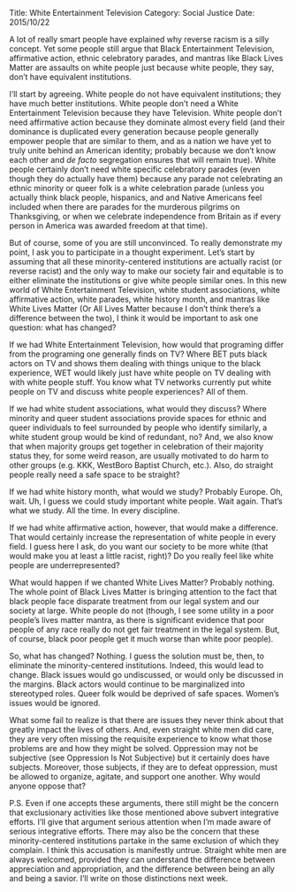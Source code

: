 Title: White Entertainment Television
Category: Social Justice
Date: 2015/10/22

A lot of really smart people have explained why reverse racism is a silly concept. Yet some people still argue that Black Entertainment Television, affirmative action, ethnic celebratory parades, and mantras like Black Lives Matter are assaults on white people just because white people, they say, don’t have equivalent institutions.

I’ll start by agreeing. White people do not have equivalent institutions; they have much better institutions. White people don’t need a White Entertainment Television because they have Television. White people don’t need affirmative action because they dominate almost every field (and their dominance is duplicated every generation because people generally empower people that are similar to them, and as a nation we have yet to truly unite behind an American identity; probably because we don’t know each other and *de facto* segregation ensures that will remain true). White people certainly don’t need white specific celebratory parades (even though they do actually have them) because any parade not celebrating an ethnic minority or queer folk is a white celebration parade (unless you actually think black people, hispanics, and and Native Americans feel included when there are parades for the murderous pilgrims on Thanksgiving, or when we celebrate independence from Britain as if every person in America was awarded freedom at that time).

But of course, some of you are still unconvinced. To really demonstrate my point, I ask you to participate in a thought experiment. Let’s start by assuming that all these minority-centered institutions are actually racist (or reverse racist) and the only way to make our society fair and equitable is to either eliminate the institutions or give white people similar ones. In this new world of White Entertainment Television, white student associations, white affirmative action, white parades, white history month, and mantras like White Lives Matter (Or All Lives Matter because I don’t think there’s a difference between the two), I think it would be important to ask one question: what has changed?

If we had White Entertainment Television, how would that programing differ from the programing one generally finds on TV? Where BET puts black actors on TV and shows them dealing with things unique to the black experience, WET would likely just have white people on TV dealing with with white people stuff. You know what TV networks currently put white people on TV and discuss white people experiences? All of them.

If we had white student associations, what would they discuss? Where minority and queer student associations provide spaces for ethnic and queer individuals to feel surrounded by people who identify similarly, a white student group would be kind of redundant, no? And, we also know that when majority groups get together in celebration of their majority status they, for some weird reason, are usually motivated to do harm to other groups (e.g. KKK, WestBoro Baptist Church, etc.). Also, do straight people really need a safe space to be straight?

If we had white history month, what would we study? Probably Europe. Oh, wait. Uh, I guess we could study important white people. Wait again. That’s what we study. All the time. In every discipline.

If we had white affirmative action, however, that would make a difference. That would certainly increase the representation of white people in every field. I guess here I ask, do you want our society to be more white (that would make you at least a little racist, right)? Do you really feel like white people are underrepresented?

What would happen if we chanted White Lives Matter? Probably nothing. The whole point of Black Lives Matter is bringing attention to the fact that black people face disparate treatment from our legal system and our society at large. White people do not (though, I see some utility in a poor people’s lives matter mantra, as there is significant evidence that poor people of any race really do not get fair treatment in the legal system. But, of course, black poor people get it much worse than white poor people).

So, what has changed? Nothing. I guess the solution must be, then, to eliminate the minority-centered institutions. Indeed, this would lead to change. Black issues would go undiscussed, or would only be discussed in the margins. Black actors would continue to be marginalized into stereotyped roles. Queer folk would be deprived of safe spaces. Women’s issues would be ignored.

What some fail to realize is that there are issues they never think about that greatly impact the lives of others. And, even straight white men did care, they are very often missing the requisite experience to know what those problems are and how they might be solved. Oppression may not be subjective (see Oppression Is Not Subjective) but it certainly does have subjects. Moreover, those subjects, if they are to defeat oppression, must be allowed to organize, agitate, and support one another. Why would anyone oppose that?

P.S. Even if one accepts these arguments, there still might be the concern that exclusionary activities like those mentioned above subvert integrative efforts. I’ll give that argument serious attention when I’m made aware of serious integrative efforts. There may also be the concern that these minority-centered institutions partake in the same exclusion of which they complain. I think this accusation is manifestly untrue. Straight white men are always welcomed, provided they can understand the difference between appreciation and appropriation, and the difference between being an ally and being a savior. I’ll write on those distinctions next week.
